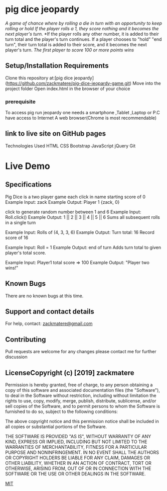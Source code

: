 # pig dice jeopardy

*A game of chance where by rolling a die in turn with an opportunity to keep rolling or hold If the player rolls a 1, they score nothing and it becomes the next player's turn.*
 *If the player rolls any other number, it is added to their turn total and the player's turn continues.
If a player chooses to "hold" "end turn", their turn total is added to their score, and it becomes the next player's turn. *The first player to score 100 or more points wins*


## Setup/Installation Requirements
Clone this repository at:[pig dice jeopardy]
(https://github.com/zackmatere/pig-dice-jeopardy-game.git)
Move into the project folder
Open index.html in the browser of your choice
### prerequisite
To access pig run jeopardy one needs a smartphone ,Tablet ,Laptop or P.C have access to Internet A web browser(Chrome is most recommendable)


## link to live site on GitHub pages

Technologies Used
HTML CSS Bootstrap JavaScript jQuery Git

# Live Demo


## Specifications

Pig Dice is a two player game each click in name
 starting score of 0
Example Input: zack
Example Output: Player 1 {zack, 0}

click to generate random number between 1 and 6
Example Input: Roll.click()
Example Output: 1 || 2 || 3 || 4 || 5 || 6
Sums all subsequent rolls in a single turn

Example Input: Rolls of (4, 3, 3, 6)
Example Output: Turn total: 16
Record score of 16

Example Input: Roll = 1
Example Output: end of turn
Adds turn total to given player's total score.

Example Input: Player1 total score => 100
Example Output: "Player two wins!"


## Known Bugs
There are no known bugs at this time.

 ## Support and contact details
For help, contact:
zackmatere@gmail.com

## Contributing
Pull requests are welcome for any changes please contact me for further discussion

## LicenseCopyright (c) [2019] zackmatere

Permission is hereby granted, free of charge, to any person obtaining a copy of this software and associated documentation files (the "Software"), to deal in the Software without restriction, including without limitation the rights to use, copy, modify, merge, publish, distribute, sublicense, and/or sell copies of the Software, and to permit persons to whom the Software is furnished to do so, subject to the following conditions:

The above copyright notice and this permission notice shall be included in all copies or substantial portions of the Software.

THE SOFTWARE IS PROVIDED "AS IS", WITHOUT WARRANTY OF ANY KIND, EXPRESS OR IMPLIED, INCLUDING BUT NOT LIMITED TO THE WARRANTIES OF MERCHANTABILITY, FITNESS FOR A PARTICULAR PURPOSE AND NONINFRINGEMENT. IN NO EVENT SHALL THE AUTHORS OR COPYRIGHT HOLDERS BE LIABLE FOR ANY CLAIM, DAMAGES OR OTHER LIABILITY, WHETHER IN AN ACTION OF CONTRACT, TORT OR OTHERWISE, ARISING FROM, OUT OF OR IN CONNECTION WITH THE SOFTWARE OR THE USE OR OTHER DEALINGS IN THE SOFTWARE.

[MIT](https://choosealicense.com/licenses/mit/)
